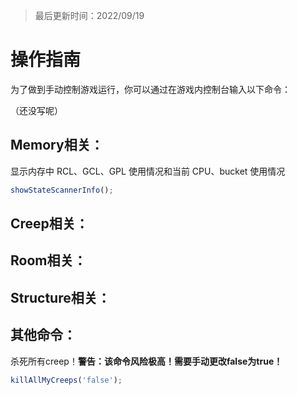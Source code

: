 > 最后更新时间：2022/09/19

# 操作指南

为了做到手动控制游戏运行，你可以通过在游戏内控制台输入以下命令：

（还没写呢）

## Memory相关：

显示内存中 RCL、GCL、GPL 使用情况和当前 CPU、bucket 使用情况
```javascript
showStateScannerInfo();
```

## Creep相关：

## Room相关：

## Structure相关：

## 其他命令：

杀死所有creep！**警告：该命令风险极高！需要手动更改false为true！**
```javascript
killAllMyCreeps('false');
```

